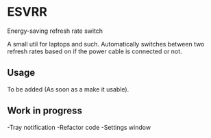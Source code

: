 # ESVRR
Energy-saving refresh rate switch

A small util for laptops and such. Automatically switches between two refresh rates based on if the power cable is connected or not.

## Usage
To be added (As soon as a make it usable).

## Work in progress
-Tray notification
-Refactor code
-Settings window
